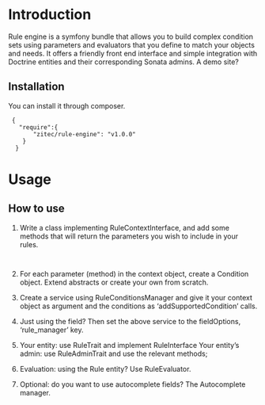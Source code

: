 # Introduction

Rule engine is a symfony bundle that allows you to build complex condition sets using parameters and evaluators that you define to match your objects and needs. It offers a friendly front end interface and simple integration with Doctrine entities and their corresponding Sonata admins.
A demo site?    

## Installation

You can install it through composer.
```
 { 
   "require":{
       "zitec/rule-engine": "v1.0.0"
    }
  }  
```
# Usage

## How to use

1. Write a class implementing RuleContextInterface, and add some methods that will return the parameters you wish to include in your rules.
   
```


```

2. For each parameter (method) in the context object, create a Condition object. 
Extend abstracts or create your own from scratch.

3. Create a service using RuleConditionsManager and give it your context object as argument and the conditions as ‘addSupportedCondition’ calls.

4. Just using the field? Then set the above service to the fieldOptions, ‘rule_manager’ key.

5. Your entity: use RuleTrait and implement RuleInterface
Your entity’s admin: use RuleAdminTrait and use the relevant methods;

6. Evaluation: using the Rule entity? Use RuleEvaluator.

7. Optional: do you want to use autocomplete fields? The Autocomplete manager.
